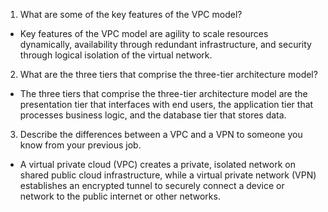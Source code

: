 1. What are some of the key features of the VPC model?
  * Key features of the VPC model are agility to scale resources dynamically, availability through redundant infrastructure, and security through logical isolation of the virtual network.
2. What are the three tiers that comprise the three-tier architecture model?
  * The three tiers that comprise the three-tier architecture model are the presentation tier that interfaces with end users, the application tier that processes business logic, and the database tier that stores data.
3. Describe the differences between a VPC and a VPN to someone you know from your previous job.
  * A virtual private cloud (VPC) creates a private, isolated network on shared public cloud infrastructure, while a virtual private network (VPN) establishes an encrypted tunnel to securely connect a device or network to the public internet or other networks.
